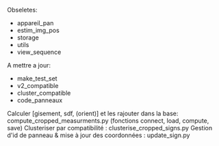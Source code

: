 Obseletes:
- appareil_pan
- estim_img_pos
- storage
- utils
- view_sequence

A mettre a jour:
- make_test_set
- v2_compatible
- cluster_compatible
- code_panneaux


Calculer [gisement, sdf, (orient)] et les rajouter dans la base: compute_cropped_measurments.py (fonctions connect, load, compute, save)
Clusteriser par compatibilité : clusterise_cropped_signs.py
Gestion d'id de panneau & mise à jour des coordonnées : update_sign.py